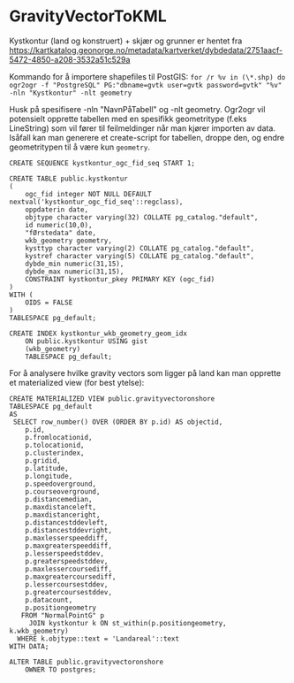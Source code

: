 # GravityVectorToKML

Kystkontur (land og konstruert) + skjær og grunner er hentet fra https://kartkatalog.geonorge.no/metadata/kartverket/dybdedata/2751aacf-5472-4850-a208-3532a51c529a

Kommando for å importere shapefiles til PostGIS: `for /r %v in (\*.shp) do ogr2ogr -f "PostgreSQL" PG:"dbname=gvtk user=gvtk password=gvtk" "%v" -nln "Kystkontur" -nlt geometry`

Husk på spesifisere -nln "NavnPåTabell" og -nlt geometry. Ogr2ogr vil potensielt opprette tabellen med en spesifikk geometritype (f.eks LineString) som vil fører til feilmeldinger når man kjører importen av data. Isåfall kan man generere et create-script for tabellen, droppe den, og endre geometritypen til å være kun `geometry`.

```
CREATE SEQUENCE kystkontur_ogc_fid_seq START 1;

CREATE TABLE public.kystkontur
(
    ogc_fid integer NOT NULL DEFAULT nextval('kystkontur_ogc_fid_seq'::regclass),
    oppdaterin date,
    objtype character varying(32) COLLATE pg_catalog."default",
    id numeric(10,0),
    "fØrstedata" date,
    wkb_geometry geometry,
    kysttyp character varying(2) COLLATE pg_catalog."default",
    kystref character varying(5) COLLATE pg_catalog."default",
    dybde_min numeric(31,15),
    dybde_max numeric(31,15),
    CONSTRAINT kystkontur_pkey PRIMARY KEY (ogc_fid)
)
WITH (
    OIDS = FALSE
)
TABLESPACE pg_default;

CREATE INDEX kystkontur_wkb_geometry_geom_idx
    ON public.kystkontur USING gist
    (wkb_geometry)
    TABLESPACE pg_default;
```

For å analysere hvilke gravity vectors som ligger på land kan man opprette et materialized view (for best ytelse):

```
CREATE MATERIALIZED VIEW public.gravityvectoronshore
TABLESPACE pg_default
AS
 SELECT row_number() OVER (ORDER BY p.id) AS objectid,
    p.id,
    p.fromlocationid,
    p.tolocationid,
    p.clusterindex,
    p.gridid,
    p.latitude,
    p.longitude,
    p.speedoverground,
    p.courseoverground,
    p.distancemedian,
    p.maxdistanceleft,
    p.maxdistanceright,
    p.distancestddevleft,
    p.distancestddevright,
    p.maxlesserspeeddiff,
    p.maxgreaterspeeddiff,
    p.lesserspeedstddev,
    p.greaterspeedstddev,
    p.maxlessercoursediff,
    p.maxgreatercoursediff,
    p.lessercoursestddev,
    p.greatercoursestddev,
    p.datacount,
    p.positiongeometry
   FROM "NormalPointG" p
     JOIN kystkontur k ON st_within(p.positiongeometry, k.wkb_geometry)
  WHERE k.objtype::text = 'Landareal'::text
WITH DATA;

ALTER TABLE public.gravityvectoronshore
    OWNER TO postgres;
```
